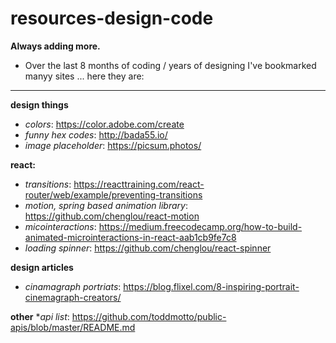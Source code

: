 # resources-design-code

**Always adding more.**
* Over the last 8 months of coding / years of designing I've bookmarked manyy sites ... here they are:

---

**design things**
* _colors_: https://color.adobe.com/create
* _funny hex codes_: http://bada55.io/
* _image placeholder_: https://picsum.photos/


**react:**
* _transitions_: https://reacttraining.com/react-router/web/example/preventing-transitions
* _motion, spring based animation library_: https://github.com/chenglou/react-motion
* _micointeractions_: https://medium.freecodecamp.org/how-to-build-animated-microinteractions-in-react-aab1cb9fe7c8
* _loading spinner_: https://github.com/chenglou/react-spinner


**design articles**
* _cinamagraph portriats_: https://blog.flixel.com/8-inspiring-portrait-cinemagraph-creators/


**other**
*_api list_: https://github.com/toddmotto/public-apis/blob/master/README.md


